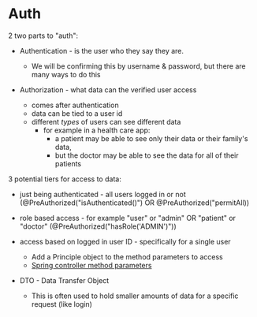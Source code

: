 # Auth 

2 two parts to "auth":

- Authentication - is the user who they say they are. 
  - We will be confirming this by username & password, but there are many ways to do this

- Authorization - what data can the verified user access
  - comes after authentication
  - data can be tied to a user id
  - different *types* of users can see different data
    - for example in a health care app:
      - a patient may be able to see only their data or their family's data, 
      - but the doctor may be able to see the data for all of their patients

3 potential tiers for access to data:

- just being authenticated - all users logged in or not (@PreAuthorized("isAuthenticated()") OR @PreAuthorized("permitAll))
- role based access - for example "user" or "admin" OR "patient" or "doctor" (@PreAuthorized("hasRole('ADMIN')"))
- access based on logged in user ID - specifically for a single user
  - Add a Principle object to the method parameters to access
  - [Spring controller method parameters](https://docs.spring.io/spring/docs/current/spring-framework-reference/web.html#mvc-ann-methods)

- DTO - Data Transfer Object
  - This is often used to hold smaller amounts of data for a specific request (like login)
